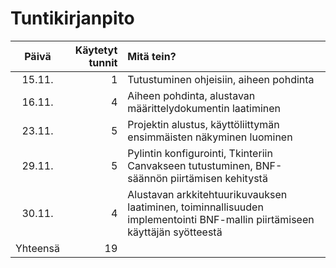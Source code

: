 # Tuntikirjanpito

| Päivä  | Käytetyt tunnit | Mitä tein? |
| :----: |           -----:|      :-----|
| 15.11. | 1               | Tutustuminen ohjeisiin, aiheen pohdinta |
| 16.11. | 4               | Aiheen pohdinta, alustavan määrittelydokumentin laatiminen |
| 23.11. | 5               | Projektin alustus, käyttöliittymän ensimmäisten näkyminen luominen |
| 29.11. | 5               | Pylintin konfigurointi, Tkinteriin Canvakseen tutustuminen, BNF-säännön piirtämisen kehitystä |
| 30.11. | 4               | Alustavan arkkitehtuurikuvauksen laatiminen, toiminnallisuuden implementointi BNF-mallin piirtämiseen käyttäjän syötteestä|
| Yhteensä| 19 | |
